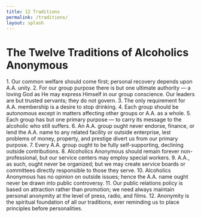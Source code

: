 ```yaml
---
title: 12 Traditions
permalink: /traditions/
layout: splash 
---
```


# The Twelve Traditions of Alcoholics Anonymous

​1. Our common welfare should come first; personal recovery depends upon A.A. unity.
2. For our group purpose there is but one ultimate authority — a loving God as He may express Himself in our group conscience. Our leaders are but trusted servants; they do not govern.
3. The only requirement for A.A. membership is a desire to stop drinking.
4. Each group should be autonomous except in matters affecting other groups or A.A. as a whole.
5. Each group has but one primary purpose — to carry its message to the alcoholic who still suffers.
6. An A.A. group ought never endorse, finance, or lend the A.A. name to any related facility or outside enterprise, lest problems of money, property, and prestige divert us from our primary purpose.
7. Every A.A. group ought to be fully self-supporting, declining outside contributions.
8. Alcoholics Anonymous should remain forever non-professional, but our service centers may employ special workers.
9. A.A., as such, ought never be organized; but we may create service boards or committees directly responsible to those they serve.
10. Alcoholics Anonymous has no opinion on outside issues; hence the A.A. name ought never be drawn into public controversy.
11. Our public relations policy is based on attraction rather than promotion; we need always maintain personal anonymity at the level of press, radio, and films.
12. Anonymity is the spiritual foundation of all our traditions, ever reminding us to place principles before personalities.